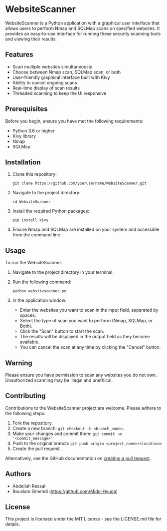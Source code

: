 # WebsiteScanner

WebsiteScanner is a Python application with a graphical user interface that allows users to perform Nmap and SQLMap scans on specified websites. It provides an easy-to-use interface for running these security scanning tools and viewing their results.

## Features

- Scan multiple websites simultaneously
- Choose between Nmap scan, SQLMap scan, or both
- User-friendly graphical interface built with Kivy
- Ability to cancel ongoing scans
- Real-time display of scan results
- Threaded scanning to keep the UI responsive

## Prerequisites

Before you begin, ensure you have met the following requirements:

- Python 3.6 or higher
- Kivy library
- Nmap
- SQLMap

## Installation

1. Clone this repository:
   ```
   git clone https://github.com/yourusername/WebsiteScanner.git
   ```

2. Navigate to the project directory:
   ```
   cd WebsiteScanner
   ```

3. Install the required Python packages:
   ```
   pip install kivy
   ```

4. Ensure Nmap and SQLMap are installed on your system and accessible from the command line.

## Usage

To run the WebsiteScanner:

1. Navigate to the project directory in your terminal.

2. Run the following command:
   ```
   python websitescanner.py
   ```

3. In the application window:
   - Enter the websites you want to scan in the input field, separated by spaces.
   - Select the type of scan you want to perform (Nmap, SQLMap, or Both).
   - Click the "Scan" button to start the scan.
   - The results will be displayed in the output field as they become available.
   - You can cancel the scan at any time by clicking the "Cancel" button.

## Warning

Please ensure you have permission to scan any websites you do not own. Unauthorized scanning may be illegal and unethical.

## Contributing

Contributions to the WebsiteScanner project are welcome. Please adhere to the following steps:

1. Fork the repository.
2. Create a new branch: `git checkout -b <branch_name>`.
3. Make your changes and commit them: `git commit -m '<commit_message>'`
4. Push to the original branch: `git push origin <project_name>/<location>`
5. Create the pull request.

Alternatively, see the GitHub documentation on [creating a pull request](https://help.github.com/articles/creating-a-pull-request/).

## Authors

- Abdellah Ressal
- Bouslam Elmehdi (https://github.com/Mido-Hyuga)

## License

This project is licensed under the MIT License - see the LICENSE.md file for details.

